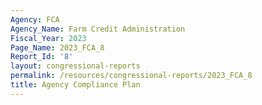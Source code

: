 ```yaml
---
Agency: FCA
Agency_Name: Farm Credit Administration
Fiscal_Year: 2023
Page_Name: 2023_FCA_8
Report_Id: '8'
layout: congressional-reports
permalink: /resources/congressional-reports/2023_FCA_8
title: Agency Compliance Plan
---
```

